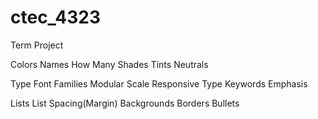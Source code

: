 # ctec_4323
Term Project 

Colors
  Names
  How Many
  Shades
  Tints
  Neutrals
  
Type
  Font Families
  Modular Scale
  Responsive Type
  Keywords
  Emphasis
  
Lists
  List Spacing(Margin)
  Backgrounds
  Borders
  Bullets
